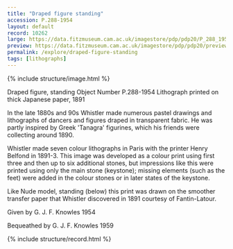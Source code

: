 ```yaml
---
title: "Draped figure standing"
accession: P.288-1954
layout: default
record: 10262
large: https://data.fitzmuseum.cam.ac.uk/imagestore/pdp/pdp20/P_288_1954.jpg
preview: https://data.fitzmuseum.cam.ac.uk/imagestore/pdp/pdp20/preview_P_288_1954.jpg
permalink: /explore/draped-figure-standing
tags: [lithographs]
---
```

{% include structure/image.html %}

Draped figure, standing
Object Number P.288-1954
Lithograph printed on thick Japanese paper, 1891

In the late 1880s and 90s Whistler made numerous pastel drawings and lithographs of dancers and figures draped in transparent fabric. He was partly inspired by Greek 'Tanagra' figurines, which his friends were collecting around 1890.

Whistler made seven colour lithographs in Paris with the printer Henry Belfond in 1891-3. This image was developed as a colour print using first three and then up to six additional stones, but impressions like this were printed using only the main stone (keystone); missing elements (such as the feet) were added in the colour stones or in later states of the keystone.

Like Nude model, standing (below) this print was drawn on the smoother transfer paper that Whistler discovered in 1891 courtesy of Fantin-Latour.

Given by G. J. F. Knowles 1954

Bequeathed by G. J. F. Knowles 1959

{% include structure/record.html %}
